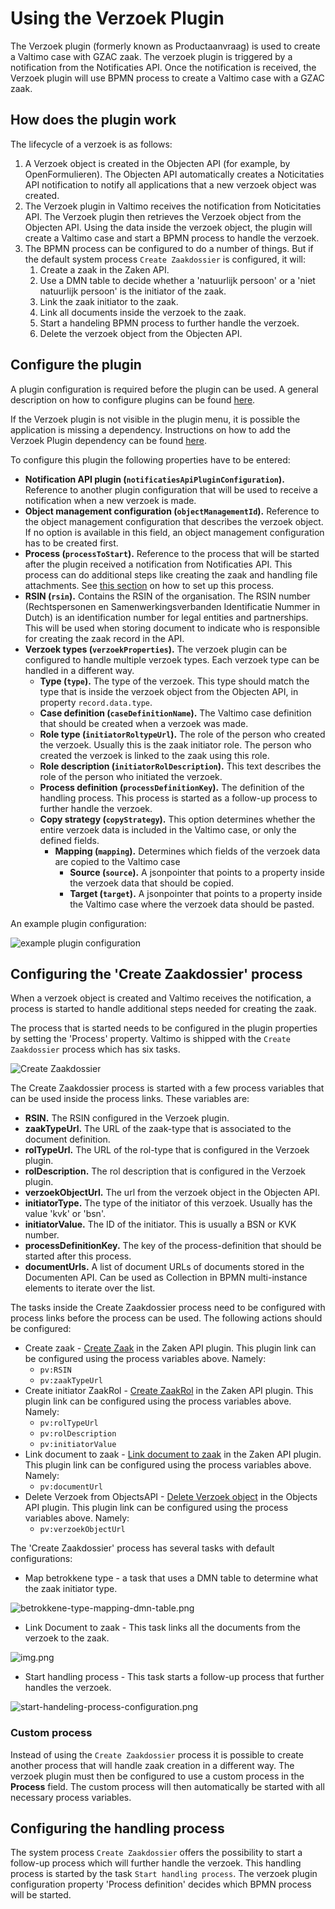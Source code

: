 # Using the Verzoek Plugin

The Verzoek plugin (formerly known as Productaanvraag) is used to create a Valtimo case with GZAC zaak. The verzoek
plugin is triggered by a notification from the Notificaties API. Once the notification is received, the Verzoek plugin
will use BPMN process to create a Valtimo case with a GZAC zaak.

## How does the plugin work

The lifecycle of a verzoek is as follows:

1. A Verzoek object is created in the Objecten API (for example, by OpenFormulieren). The Objecten API automatically
   creates a Noticitaties API notification to notify all applications that a new verzoek object was created.
2. The Verzoek plugin in Valtimo receives the notification from Noticitaties API. The Verzoek plugin then retrieves the
   Verzoek object from the Objecten API. Using the data inside the verzoek object, the plugin will create a Valtimo case
   and start a BPMN process to handle the verzoek.
3. The BPMN process can be configured to do a number of things. But if the default system process `Create Zaakdossier`
   is configured, it will:
    1. Create a zaak in the Zaken API.
    2. Use a DMN table to decide whether a 'natuurlijk persoon' or a 'niet natuurlijk persoon' is the initiator of the
       zaak.
    3. Link the zaak initiator to the zaak.
    4. Link all documents inside the verzoek to the zaak.
    5. Start a handeling BPMN process to further handle the verzoek.
    6. Delete the verzoek object from the Objecten API.

## Configure the plugin

A plugin configuration is required before the plugin can be used. A general description on how to configure
plugins can be found [here](../configure-plugin.md).

If the Verzoek plugin is not visible in the plugin menu, it is possible the application is missing a dependency.
Instructions on how to add the Verzoek Plugin dependency can be found [here](/getting-started/modules/zgw/verzoek.md).

To configure this plugin the following properties have to be entered:

- **Notification API plugin (`notificatiesApiPluginConfiguration`).** Reference to another plugin configuration that will be used to receive a notification
  when a new verzoek is made.
- **Object management configuration (`objectManagementId`).** Reference to the object management configuration that describes the verzoek
  object. If no option is available in this field, an object management configuration has to be created first.
- **Process (`processToStart`).** Reference to the process that will be started after the plugin received a notification from
  Notificaties API. This process can do additional steps like creating the zaak and handling file attachments.
  See [this section](#configuring-the--create-zaakdossier-process) on how to set up this process.
- **RSIN (`rsin`).** Contains the RSIN of the organisation. The RSIN number (Rechtspersonen en
  Samenwerkingsverbanden Identificatie Nummer in Dutch) is an identification number for legal entities and partnerships.
  This will be used when storing document to indicate who is responsible for creating the zaak record in the API.
- **Verzoek types (`verzoekProperties`).** The verzoek plugin can be configured to handle multiple verzoek types. Each verzoek type can be
  handled in a different way.
    - **Type (`type`).** The type of the verzoek. This type should match the type that is inside the verzoek object from the
      Objecten API, in property `record.data.type`.
    - **Case definition (`caseDefinitionName`).** The Valtimo case definition that should be created when a verzoek was made.
    - **Role type (`initiatorRoltypeUrl`).** The role of the person who created the verzoek. Usually this is the zaak initiator role. The person
      who created the verzoek is linked to the zaak using this role.
    - **Role description (`initiatorRolDescription`).** This text describes the role of the person who initiated the verzoek.
    - **Process definition (`processDefinitionKey`).** The definition of the handling process. This process is started as a follow-up process to
      further handle the verzoek.
    - **Copy strategy (`copyStrategy`).** This option determines whether the entire verzoek data is included in the Valtimo case, or only
      the defined fields.
        - **Mapping (`mapping`).** Determines which fields of the verzoek data are copied to the Valtimo case
            - **Source (`source`).** A jsonpointer that points to a property inside the verzoek data that should be copied.
            - **Target (`target`).** A jsonpointer that points to a property inside the Valtimo case where the verzoek data should
              be pasted.

An example plugin configuration:

![example plugin configuration](img/configure-plugin.png)

## Configuring the 'Create Zaakdossier' process

When a verzoek object is created and Valtimo receives the notification, a process is started to handle additional steps
needed for creating the zaak.

The process that is started needs to be configured in the plugin properties by setting the 'Process'
property. Valtimo is shipped with the `Create Zaakdossier` process which has six tasks.

![Create Zaakdossier](img/create-zaakdossier-process.png)

The Create Zaakdossier process is started with a few process variables that can be used inside the process links. These
variables are:

- **RSIN.** The RSIN configured in the Verzoek plugin.
- **zaakTypeUrl.** The URL of the zaak-type that is associated to the document definition.
- **rolTypeUrl.** The URL of the rol-type that is configured in the Verzoek plugin.
- **rolDescription.** The rol description that is configured in the Verzoek plugin.
- **verzoekObjectUrl.** The url from the verzoek object in the Objecten API.
- **initiatorType.** The type of the initiator of this verzoek. Usually has the value 'kvk' or 'bsn'.
- **initiatorValue.** The ID of the initiator. This is usually a BSN or KVK number.
- **processDefinitionKey.** The key of the process-definition that should be started after this process.
- **documentUrls.** A list of document URLs of documents stored in the Documenten API. Can be used as Collection in BPMN
  multi-instance elements to iterate over the list.

The tasks inside the Create Zaakdossier process need to be configured with process links before the process can be used.
The following actions should be configured:

- Create zaak - [Create Zaak](../zaken-api/configure-zaken-api-plugin.md#create-zaak) in the Zaken API plugin. This
  plugin link can be configured using the process variables above. Namely:
    - `pv:RSIN`
    - `pv:zaakTypeUrl`
- Create initiator
  ZaakRol - [Create ZaakRol](../zaken-api/configure-zaken-api-plugin.md#create-zaakrol---natural-person) in the Zaken
  API plugin. This plugin link can be configured using the process variables above. Namely:
    - `pv:rolTypeUrl`
    - `pv:rolDescription`
    - `pv:initiatorValue`
- Link document to zaak - [Link document to zaak](../zaken-api/configure-zaken-api-plugin.md#link-document-to-zaak) in
  the Zaken API plugin. This plugin link can be configured using the process variables above. Namely:
    - `pv:documentUrl`
- Delete Verzoek from
  ObjectsAPI - [Delete Verzoek object](../objecten-api/configure-objecten-api-plugin.md#delete-object) in the Objects
  API plugin. This plugin link can be configured using the process variables above. Namely:
    - `pv:verzoekObjectUrl`

The 'Create Zaakdossier' process has several tasks with default configurations:

- Map betrokkene type - a task that uses a DMN table to determine what the zaak initiator type.

![betrokkene-type-mapping-dmn-table.png](img/betrokkene-type-mapping-dmn-table.png)

- Link Document to zaak - This task links all the documents from the verzoek to the zaak.

![img.png](img/document-urls-collection-example.png)

- Start handling process - This task starts a follow-up process that further handles the verzoek.

![start-handeling-process-configuration.png](img/start-handeling-process-configuration.png)

### Custom process

Instead of using the `Create Zaakdossier` process it is possible to create another process that will handle zaak
creation in a different way. The verzoek plugin must then be configured to use a custom process in the **Process**
field. The custom process will then automatically be started with all necessary process variables.

## Configuring the handling process

The system process `Create Zaakdossier` offers the possibility to start a follow-up process which will further handle
the verzoek. This handling process is started by the task `Start handling process`. The verzoek plugin configuration
property 'Process definition' decides which BPMN process will be started.

